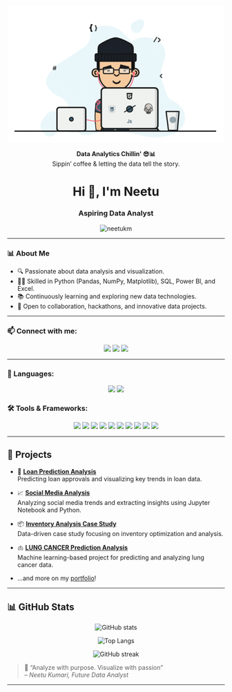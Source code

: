 <p align="center">
  <img src="https://raw.githubusercontent.com/AlaeddineMessadi/AlaeddineMessadi/main/web-developer-chilling.gif" 
       alt="Data Analytics Chillin'" 
       width="600" />

<p align="center">
  <b>Data Analytics Chillin' 😎📊</b><br>
  Sippin’ coffee & letting the data tell the story.
</p>


<h1 align="center">Hi 👋, I'm Neetu </h1>
<h3 align="center">Aspiring Data Analyst</h3>

<p align="center">
  <img src="https://komarev.com/ghpvc/?username=neetukm&label=Profile%20views&color=0e75b6&style=flat" alt="neetukm" />
</p>

---

### 📊 About Me

- 🔍 Passionate about data analysis and visualization. 
- 👩‍💻 Skilled in Python (Pandas, NumPy, Matplotlib), SQL, Power BI, and Excel.
- 📚 Continuously learning and exploring new data technologies.  
- 🤝 Open to collaboration, hackathons, and innovative data projects.

---

### 📫 Connect with me:

<p align="center">
  <a href="https://www.linkedin.com/in/neetukumari000/"><img src="https://img.shields.io/badge/LinkedIn-blue?logo=linkedin&style=for-the-badge" /></a>
  <a href="mailto:yourmail@example.com"><img src="https://img.shields.io/badge/Gmail-red?logo=gmail&style=for-the-badge" /></a>
  <a href="https://neetukumari.netlify.app/"><img src="https://img.shields.io/badge/Portfolio-black?logo=firefox&style=for-the-badge" /></a>
</p>

---

### 🧠 Languages:
<p align="center">
  <img src="https://img.shields.io/badge/Python-3670A0?style=for-the-badge&logo=python&logoColor=ffdd54" />
  <img src="https://img.shields.io/badge/SQL-025E8C?style=for-the-badge&logo=sqlite&logoColor=white" />
</p>

### 🛠️ Tools & Frameworks:
<p align="center">
  <img src="https://img.shields.io/badge/Pandas-150458?style=for-the-badge&logo=pandas&logoColor=white" />
  <img src="https://img.shields.io/badge/Numpy-013243?style=for-the-badge&logo=numpy&logoColor=white" />
  <img src="https://img.shields.io/badge/Matplotlib-11557C?style=for-the-badge&logo=matplotlib&logoColor=white" />
  <img src="https://img.shields.io/badge/Seaborn-16A085?style=for-the-badge&logoColor=white" />
  <img src="https://img.shields.io/badge/PowerBI-F2C811?style=for-the-badge&logo=powerbi&logoColor=black" />
  <img src="https://img.shields.io/badge/Excel-217346?style=for-the-badge&logo=microsoft-excel&logoColor=white" />
  <img src="https://img.shields.io/badge/Scikit--Learn-F7931E?style=for-the-badge&logo=scikit-learn&logoColor=white" />
  <img src="https://img.shields.io/badge/TensorFlow-FF6F00?style=for-the-badge&logo=tensorflow&logoColor=white" />
  <img src="https://img.shields.io/badge/Git-F05032?style=for-the-badge&logo=git&logoColor=white" />
  <img src="https://img.shields.io/badge/GitHub-181717?style=for-the-badge&logo=github&logoColor=white" />
</p>

--- 
## 💼 Projects

- 🏦 **[Loan Prediction Analysis](https://github.com/neetukm/Loan-Prediction-Analysis)**<br>
  Predicting loan approvals and visualizing key trends in loan data.
- 📈 **[Social Media Analysis](https://github.com/neetukm/Social-Media-Analysis)**<br>
  Analyzing social media trends and extracting insights using Jupyter Notebook and Python.

- 📦 **[Inventory Analysis Case Study](https://github.com/neetukm/Inventory-Analysis-Case-Study-)**<br>
  Data-driven case study focusing on inventory optimization and analysis.

- 🫁 **[LUNG CANCER Prediction Analysis](https://github.com/neetukm/LUNG-CANCER-Prediction-Analysis)**<br>
  Machine learning-based project for predicting and analyzing lung cancer data.
- ...and more on my <a href="https://neetukumari.netlify.app/">portfolio</a>!

---

## 📊 GitHub Stats

<p align="center">
  <img src="https://github-readme-stats.vercel.app/api?username=neetukm&show_icons=true&theme=radical" alt="GitHub stats"/>
</p>
<p align="center">
  <img src="https://github-readme-stats.vercel.app/api/top-langs/?username=neetukm&layout=compact&theme=radical" alt="Top Langs"/>
</p>
<p align="center">
  <img src="https://github-readme-streak-stats.herokuapp.com/?user=neetukm&theme=radical" alt="GitHub streak"/>
</p>

> 🚀 “Analyze with purpose. Visualize with passion”  
> – *Neetu Kumari, Future Data Analyst*
----
